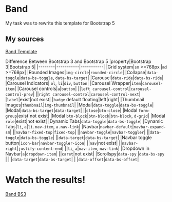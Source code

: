# Band

My task was to rewrite this template for Bootstrap 5

## My sources

[Band Template](https://www.w3schools.com/bootstrap/bootstrap_theme_band.asp)

Difference Between Bootstrap 3 and Bootstrap 5
|property|Bootstrap 3|Bootstrap 5|
|--------|-----------|-----------|
|Grid system|`sm` >=768px |`md` >=768px|
|Rounded Images|`img-circle`|`rounded-circle`|
|Collapse|`data-toggle`|`data-bs-toggle`, `data-bs-target`|
|Carousel|`data-ride`|`data-bs-ride`|
|Carousel Indicators| `ol`, `li`|`div`, `button`|
|Carousel Wrapper|`item`|`carousel-item`|
|Carousel controls|`a`|`button`|
||`left carousel-control`|`carousel-control-prev`|
||`right carousel-control`|`carousel-control-next`|
|`label`|exist|not exist|
|`badge` default floating|left|right|
|Thumbnail Images|`thumbnail`|`img-thumbnail`|
|Modal|`data-toggle`|`data-bs-toggle`|
|Modal|`data-bs-target`|`data-target`|
||`close`|`btn-close`|
|Modal `form-group`|exist|not exist|
|Modal `btn-block`|`btn-block`|`btn-block`, `d-grid`|
|Modal `role`|exist|not exist|
|Dynamic Tabs|`data-toggle`|`data-bs-toggle`|
|Dynamic Tabs|`li`, `a`|`li.nav-item`, `a.nav-link`|
|Navbar|`navbar-default`|`navbar-expand-sm`|
||`navbar-fixed-top`|`fixed-top`|
||`navbar-toggle`|`navbar-toggler`|
||`data-toggle`|`data-bs-toggle`|
||`data-target`|`data-bs-target`|
|Navbar toggle button|`icon-bar`|`navbar-toggler-icon`|
||`nav`|not exist|
||`navbar-right`|`justify-content-end`|
||`li`, `a`|`nav-item`, `nav-link`|
|Dropdown in Navbar|`a`|`dropdown-item`|
||`caret`|not exist|
|Scrollspy|`data-spy` |`data-bs-spy` |
| |`data-target`|`data-bs-target`|
| |`data-offset`|`data-bs-offset`|

# Watch the results!

[Band BS3](./BS3%20Band.html)
